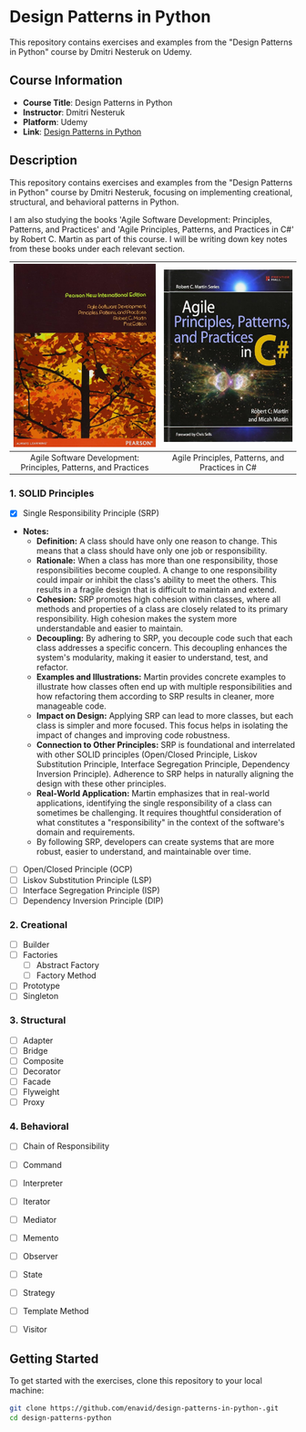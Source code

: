 # Design Patterns in Python

This repository contains exercises and examples from the "Design Patterns in Python" course by Dmitri Nesteruk on Udemy.

## Course Information

- **Course Title**: Design Patterns in Python
- **Instructor**: Dmitri Nesteruk
- **Platform**: Udemy
- **Link**: [Design Patterns in Python](https://www.udemy.com/course/design-patterns-python/?couponCode=OF53124)

## Description

This repository contains exercises and examples from the "Design Patterns in Python" course by Dmitri Nesteruk, focusing on implementing creational, structural, and behavioral patterns in Python.

I am also studying the books 'Agile Software Development: Principles, Patterns, and Practices' and 'Agile Principles, Patterns, and Practices in C#' by Robert C. Martin as part of this course. I will be writing down key notes from these books under each relevant section.


|         ![Agile Software Development](book_cover1.jpg)          | ![Agile Principles, Patterns, and Practices in C#](book_cover2.jpg) |
|:---------------------------------------------------------------:|:-------------------------------------------------------------------:|
| Agile Software Development: Principles, Patterns, and Practices |           Agile Principles, Patterns, and Practices in C#           |
 


### 1. SOLID Principles
- [X] Single Responsibility Principle (SRP)
- **Notes:**
    - **Definition:** A class should have only one reason to change. This means that a class should have only one job or responsibility.
    - **Rationale:** When a class has more than one responsibility, those responsibilities become coupled. A change to one responsibility could impair or inhibit the class's ability to meet the others. This results in a fragile design that is difficult to maintain and extend.
    - **Cohesion:** SRP promotes high cohesion within classes, where all methods and properties of a class are closely related to its primary responsibility. High cohesion makes the system more understandable and easier to maintain.
    - **Decoupling:** By adhering to SRP, you decouple code such that each class addresses a specific concern. This decoupling enhances the system's modularity, making it easier to understand, test, and refactor.
    - **Examples and Illustrations:** Martin provides concrete examples to illustrate how classes often end up with multiple responsibilities and how refactoring them according to SRP results in cleaner, more manageable code.
    - **Impact on Design:** Applying SRP can lead to more classes, but each class is simpler and more focused. This focus helps in isolating the impact of changes and improving code robustness.
    - **Connection to Other Principles:** SRP is foundational and interrelated with other SOLID principles (Open/Closed Principle, Liskov Substitution Principle, Interface Segregation Principle, Dependency Inversion Principle). Adherence to SRP helps in naturally aligning the design with these other principles.
    - **Real-World Application:** Martin emphasizes that in real-world applications, identifying the single responsibility of a class can sometimes be challenging. It requires thoughtful consideration of what constitutes a "responsibility" in the context of the software's domain and requirements.
    - By following SRP, developers can create systems that are more robust, easier to understand, and maintainable over time.

- [ ] Open/Closed Principle (OCP)
- [ ] Liskov Substitution Principle (LSP)
- [ ] Interface Segregation Principle (ISP)
- [ ] Dependency Inversion Principle (DIP)

### 2. Creational
- [ ] Builder
- [ ] Factories
  - [ ] Abstract Factory
  - [ ] Factory Method
- [ ] Prototype
- [ ] Singleton

### 3. Structural
- [ ] Adapter
- [ ] Bridge
- [ ] Composite
- [ ] Decorator
- [ ] Facade
- [ ] Flyweight
- [ ] Proxy

### 4. Behavioral
- [ ] Chain of Responsibility
- [ ] Command
- [ ] Interpreter
- [ ] Iterator
- [ ] Mediator
- [ ] Memento
- [ ] Observer
- [ ] State
- [ ] Strategy
- [ ] Template Method
- [ ] Visitor


## Getting Started

To get started with the exercises, clone this repository to your local machine:

```bash
git clone https://github.com/enavid/design-patterns-in-python-.git
cd design-patterns-python
